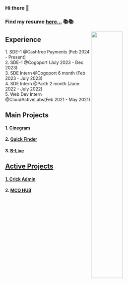 ### Hi there 👋 
### Find my resume  <a href="https://drive.google.com/file/d/16_sK6Zdw4_b_wJVwlm5YVHaCOEBVewCz/view?usp=drive_link"> here...</a> 📚📚
   <span>
    <img align="right" width="45%" src="https://github-contribution-stats.vercel.app/api/?username=ankitkumar1578114">
   </span>
    <h2>
      Experience
    </h2> 
     1. SDE-1 @Cashfree Payments (Feb 2024 - Present)<br/>
     2. SDE-1 @Cogoport (July 2023 - Dec 2023)<br/>
     3. SDE Intern @Cogoport 6 month (Feb 2023 - July 2023)<br/>
     4. SDE Intern @Parth 2 month (June 2022 - July 2022)<br/>
     5. Web Dev Intern @CloudActiveLabs(Feb 2021 - May 2021)
    <h2>
      Main Projects
    </h2> 
    <h4> 1. <a href="https://github.com/ankitkumar1578114/Cinegram">Cinegram </a></h4>
    <h4> 2. <a href="https://github.com/NITP-Web-Developer/Quick-Finder-Frontend">Quick Finder</a> </h4>
    <h4> 3. <a href="https://github.com/ankitkumar1578114/B-LIVE">B-Live</h4>

   <h2>
      Active Projects
    </h2>
   <h4> 1. <a href="https://github.com/ankitkumar1578114/crick-admin-frontend">Crick Admin </a></h4>
   <h4> 2. <a href="https://github.com/ankitkumar1578114/mcq_hub_frontend">MCQ HUB </a></h4>
</div>
